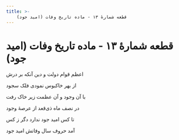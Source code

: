 ```yaml
---
title: >-
    قطعه شمارهٔ ۱۳ - ماده تاریخ وفات (امید جود)
---
```

# قطعه شمارهٔ ۱۳ - ماده تاریخ وفات (امید جود)

<div class="b" id="bn1"><div class="m1"><p>اعظم قوام دولت و دین آنکه بر درش</p></div>
<div class="m2"><p>از بهر خاکبوس نمودی فلک سجود</p></div></div>
<div class="b" id="bn2"><div class="m1"><p>با آن وجود و آن عظمت زیر خاک رفت</p></div>
<div class="m2"><p>در نصف ماه ذی‌قعد از عرصهٔ وجود</p></div></div>
<div class="b" id="bn3"><div class="m1"><p>تا کس امید جود ندارد دگر ز کس</p></div>
<div class="m2"><p>آمد حروف سال وفاتش امید جود</p></div></div>